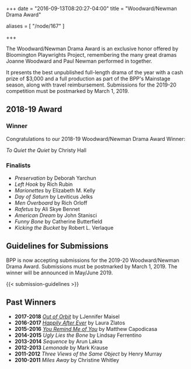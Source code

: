 +++
date = "2016-09-13T08:20:27-04:00"
title = "Woodward/Newman Drama Award"

aliases = [
    "/node/167"
]

+++

The Woodward/Newman Drama Award is an exclusive honor offered by Bloomington Playwrights Project, remembering the many great dramas Joanne Woodward and Paul Newman performed in together.

It presents the best unpublished full-length drama of the year with a cash prize of $3,000 and a full production as part of the BPP's Mainstage season, along with travel reimbursement. Submissions for the 2019-20 competition must be postmarked by March 1, 2019.

## 2018-19 Award

### Winner

Congratulations to our 2018-19 Woodward/Newman Drama Award Winner:

_To Quiet the Quiet_ by Christy Hall

### Finalists

* _Preservation_ by Deborah Yarchun
* _Left Hook_ by Rich Rubin
* _Marionettes_ by Elizabeth M. Kelly
* _Day of Saturn_ by Leviticus Jelks
* _Men Overboard_ by Rich Orloff
* _Rafetus_ by Ali Skye Bennet
* _American Dream_ by John Stanisci
* _Funny Bone_ by Catherine Butterfield
* _Kicking the Bucket_ by Robert L. Verlaque

## Guidelines for Submissions

BPP is now accepting submissions for the 2019-20 Woodward/Newman Drama Award. Submissions must be postmarked by March 1, 2019. The winner will be announced in May/June 2019.

{{< submission-guidelines >}}

## Past Winners

* **2017-2018** [_Out of Orbit_](/show/2017-2018/out-of-orbit/) by LJennifer Maisel
* **2016-2017** [_Happily After Ever_](/show/2016-2017/happily-after-ever/) by Laura Zlatos
* **2015-2016** [_You Remind Me of You_](/show/2015-2016/you-remind-me-of-you/) by Matthew Capodicasa
* **2014-2015** _Ugly Lies the Bone_ by Lindsay Ferrentino
* **2013-2014** _Sequence_ by Arun Lakra
* **2012-2013** _Lemonade_ by Mark Krause
* **2011-2012** _Three Views of the Same Object_ by Henry Murray
* **2010-2011** _Miles Away_ by Christine Whitley
